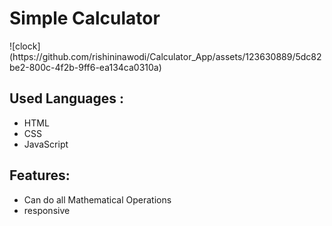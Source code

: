  <h1>Simple Calculator</h1>
 ![clock](https://github.com/rishininawodi/Calculator_App/assets/123630889/5dc82be2-800c-4f2b-9ff6-ea134ca0310a)

<h2>Used Languages :</h2>
<ul>
 <li>HTML</li>
<li>CSS</li>
 <li>JavaScript</li>
</ul>

<h2>Features: </h2>
<ul>
 <li>Can do  all Mathematical Operations</li>
 <li>responsive</li>
</ul>
